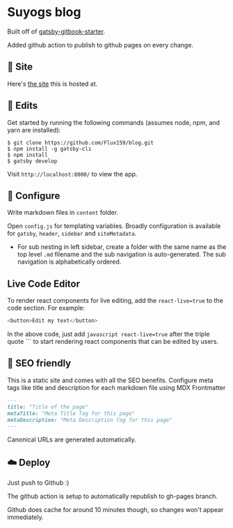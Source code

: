 # Suyogs blog

Built off of [gatsby-gitbook-starter](https://github.com/hasura/gatsby-gitbook-starter).

Added github action to publish to github pages on every change.

## 🔗 Site

Here's [the site](https://suyogsonwalkar.com) this is hosted at.

## 🚀 Edits

Get started by running the following commands (assumes node, npm, and yarn are installed):

```
$ git clone https://github.com/Flux159/blog.git
$ npm install -g gatsby-cli
$ npm install
$ gatsby develop
```

Visit `http://localhost:8000/` to view the app.

## 🔧 Configure

Write markdown files in `content` folder.

Open `config.js` for templating variables. Broadly configuration is available for `gatsby`, `header`, `sidebar` and `siteMetadata`.

- For sub nesting in left sidebar, create a folder with the same name as the top level `.md` filename and the sub navigation is auto-generated. The sub navigation is alphabetically ordered.

## Live Code Editor

To render react components for live editing, add the `react-live=true` to the code section. For example:

```javascript react-live=true
<button>Edit my text</button>
```

In the above code, just add `javascript react-live=true` after the triple quote ``` to start rendering react components that can be edited by users.

## 🤖 SEO friendly

This is a static site and comes with all the SEO benefits. Configure meta tags like title and description for each markdown file using MDX Frontmatter

```markdown
---
title: "Title of the page"
metaTitle: "Meta Title Tag for this page"
metaDescription: "Meta Description Tag for this page"
---
```

Canonical URLs are generated automatically.

## ☁️ Deploy

Just push to Github :)

The github action is setup to automatically republish to gh-pages branch.

Github does cache for around 10 minutes though, so changes won't appear immediately.
